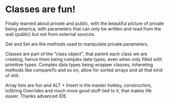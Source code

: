 # Classes are fun!

Finally learned about private and public, with the beautiful picture of private being america, with parameters that can only be written and read from the wall (public) but not from external sources. <br>

Get and Set are the methods used to manipulate private parameters.

Classes are part of the "class object", that parent each class we are creating, hence them being complex data types, even when only filled with primitive types.
Complex data types being wrapper classes, inhereting methods like compareTo and so on, allow for sorted arrays and all that kind of shit. 

Array lists are fun and ALT + Insert is the master hotkey, constructors, toString Overrides and much more good stuff tied to it, that makes life easier. Thanks advanced IDE.